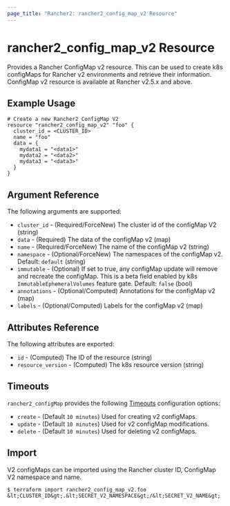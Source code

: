 ```yaml
---
page_title: "Rancher2: rancher2_config_map_v2 Resource"
---
```


# rancher2\_config\_map\_v2 Resource

Provides a Rancher ConfigMap v2 resource. This can be used to create k8s configMaps for Rancher v2 environments and retrieve their information. ConfigMap v2 resource is available at Rancher v2.5.x and above.

## Example Usage

```hcl
# Create a new Rancher2 ConfigMap V2
resource "rancher2_config_map_v2" "foo" {
  cluster_id = <CLUSTER_ID>
  name = "foo"
  data = {
  	mydata1 = "<data1>"
  	mydata2 = "<data2>"
  	mydata3 = "<data3>"
  }
}
```

## Argument Reference

The following arguments are supported:

* `cluster_id` - (Required/ForceNew) The cluster id of the configMap V2 (string)
* `data` - (Required) The data of the configMap v2 (map)
* `name` - (Required/ForceNew) The name of the configMap v2 (string)
* `namespace` - (Optional/ForceNew) The namespaces of the configMap v2. Default: `default` (string)
* `immutable` - (Optional) If set to true, any configMap update will remove and recreate the configMap. This is a beta field enabled by k8s `ImmutableEphemeralVolumes` feature gate. Default: `false` (bool)
* `annotations` - (Optional/Computed) Annotations for the configMap v2 (map)
* `labels` - (Optional/Computed) Labels for the configMap v2 (map)

## Attributes Reference

The following attributes are exported:

* `id` - (Computed) The ID of the resource (string)
* `resource_version` - (Computed) The k8s resource version (string)

## Timeouts

`rancher2_configMap` provides the following
[Timeouts](https://www.terraform.io/docs/configuration/resources.html#operation-timeouts) configuration options:

- `create` - (Default `10 minutes`) Used for creating v2 configMaps.
- `update` - (Default `10 minutes`) Used for v2 configMap modifications.
- `delete` - (Default `10 minutes`) Used for deleting v2 configMaps.

## Import

V2 configMaps can be imported using the Rancher cluster ID, ConfigMap V2 namespace and name.

```
$ terraform import rancher2_config_map_v2.foo &lt;CLUSTER_ID&gt;.&lt;SECRET_V2_NAMESPACE&gt;/&lt;SECRET_V2_NAME&gt;
```
